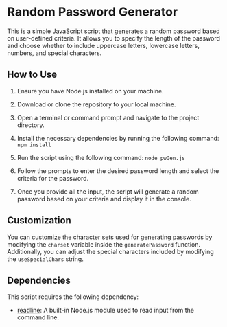 # Random Password Generator

This is a simple JavaScript script that generates a random password based on user-defined criteria. It allows you to specify the length of the password and choose whether to include uppercase letters, lowercase letters, numbers, and special characters.

## How to Use

1. Ensure you have Node.js installed on your machine.

2. Download or clone the repository to your local machine.

3. Open a terminal or command prompt and navigate to the project directory.

4. Install the necessary dependencies by running the following command:
    `npm install`

5. Run the script using the following command:
    `node pwGen.js`

6. Follow the prompts to enter the desired password length and select the criteria for the password.

7. Once you provide all the input, the script will generate a random password based on your criteria and display it in the console.

## Customization

You can customize the character sets used for generating passwords by modifying the `charset` variable inside the `generatePassword` function. Additionally, you can adjust the special characters included by modifying the `useSpecialChars` string.

## Dependencies

This script requires the following dependency:

- [readline](https://nodejs.org/api/readline.html): A built-in Node.js module used to read input from the command line.
